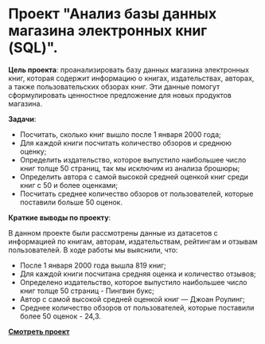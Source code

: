 # Проект "Анализ базы данных магазина электронных книг (SQL)".

**Цель проекта**: проанализировать базу данных магазина электронных книг, которая содержит информацию о книгах, издательствах, авторах, а также пользовательских обзорах книг. Эти данные помогут сформулировать ценностное предложение для новых продуктов магазина.

**Задачи**:

- Посчитать, сколько книг вышло после 1 января 2000 года;
- Для каждой книги посчитать количество обзоров и среднюю оценку;
- Определить издательство, которое выпустило наибольшее число книг толще 50 страниц, так мы исключим из анализа брошюры;
- Определить автора с самой высокой средней оценкой книг среди книг с 50 и более оценками;
- Посчитать среднее количество обзоров от пользователей, которые поставили больше 50 оценок.

**Краткие выводы по проекту**:

В данном проекте были рассмотрены данные из датасетов с информацией по книгам, авторам, издательствам, рейтингам и отзывам пользователей. В ходе работы мы выяснили, что:

 - После 1 января 2000 года вышла 819 книг;
 - Для каждой книги посчитана средняя оценка и количество отзывов;
 - Определено издательство, которое выпустило наибольшее число книг толще 50 страниц - Пингвин букс;
 - Автор с самой высокой средней оценкой книг — Джоан Роулинг;
 - Среднее количество обзоров от пользователей, которые поставили более 50 оценок - 24,3.

**[Смотреть проект](https://github.com/Alie-in-Wonderland/data-analyst-projects/blob/main/%D0%90%D0%BD%D0%B0%D0%BB%D0%B8%D0%B7%20%D0%B1%D0%B4%20%D0%BC%D0%B0%D0%B3%D0%B0%D0%B7%D0%B8%D0%BD%D0%B0%20%D0%BA%D0%BD%D0%B8%D0%B3%20(SQL)/e-book%20store.ipynb)**
